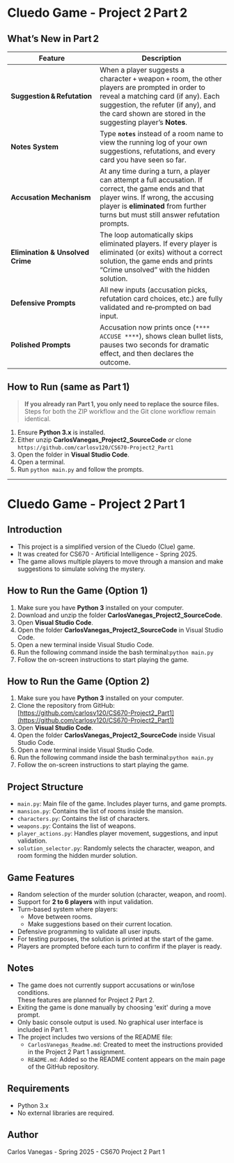 # Cluedo Game - Project 2 Part 2

## What’s New in Part 2

| Feature | Description |
|---------|-------------|
| **Suggestion & Refutation** | When a player suggests a character + weapon + room, the other players are prompted in order to reveal a matching card (if any). Each suggestion, the refuter (if any), and the card shown are stored in the suggesting player’s **Notes**. |
| **Notes System** | Type **`notes`** instead of a room name to view the running log of your own suggestions, refutations, and every card you have seen so far. |
| **Accusation Mechanism** | At any time during a turn, a player can attempt a full accusation. If correct, the game ends and that player wins. If wrong, the accusing player is **eliminated** from further turns but must still answer refutation prompts. |
| **Elimination & Unsolved Crime** | The loop automatically skips eliminated players. If every player is eliminated (or exits) without a correct solution, the game ends and prints “Crime unsolved” with the hidden solution. |
| **Defensive Prompts** | All new inputs (accusation picks, refutation card choices, etc.) are fully validated and re‑prompted on bad input. |
| **Polished Prompts** | Accusation now prints once (`**** ACCUSE ****`), shows clean bullet lists, pauses two seconds for dramatic effect, and then declares the outcome. |

## How to Run (same as Part 1)

> **If you already ran Part 1, you only need to replace the source files.**  
> Steps for both the ZIP workflow and the Git clone workflow remain identical.

1. Ensure **Python 3.x** is installed.  
2. Either unzip **CarlosVanegas_Project2_SourceCode** *or* clone  
   `https://github.com/carlosv120/CS670-Project2_Part1`  
3. Open the folder in **Visual Studio Code**.  
4. Open a terminal.  
5. Run `python main.py` and follow the prompts.

---

# Cluedo Game - Project 2 Part 1

## Introduction

 - This project is a simplified version of the Cluedo (Clue) game.  
 - It was created for CS670 - Artificial Intelligence - Spring 2025.  
 - The game allows multiple players to move through a mansion and make suggestions to simulate solving the mystery.

## How to Run the Game (Option 1)

1. Make sure you have **Python 3** installed on your computer.
2. Download and unzip the folder **CarlosVanegas_Project2_SourceCode**.
3. Open **Visual Studio Code**.
4. Open the folder **CarlosVanegas_Project2_SourceCode** in Visual Studio Code.
5. Open a new terminal inside Visual Studio Code.
6. Run the following command inside the bash terminal:```python main.py```
7. Follow the on-screen instructions to start playing the game.

## How to Run the Game (Option 2)

1. Make sure you have **Python 3** installed on your computer.
2. Clone the repository from GitHub: [https://github.com/carlosv120/CS670-Project2_Part1](https://github.com/carlosv120/CS670-Project2_Part1)
3. Open **Visual Studio Code**.
4. Open the folder **CarlosVanegas_Project2_SourceCode** inside Visual Studio Code.
5. Open a new terminal inside Visual Studio Code.
6. Run the following command inside the bash terminal:```python main.py```
7. Follow the on-screen instructions to start playing the game.

## Project Structure

- `main.py`: Main file of the game. Includes player turns, and game prompts.
- `mansion.py`: Contains the list of rooms inside the mansion.
- `characters.py`: Contains the list of characters.
- `weapons.py`: Contains the list of weapons.
- `player_actions.py`: Handles player movement, suggestions, and input validation.
- `solution_selector.py`: Randomly selects the character, weapon, and room forming the hidden murder solution.

## Game Features

- Random selection of the murder solution (character, weapon, and room).
- Support for **2 to 6 players** with input validation.
- Turn-based system where players:
  - Move between rooms.
  - Make suggestions based on their current location.
- Defensive programming to validate all user inputs.
- For testing purposes, the solution is printed at the start of the game.
- Players are prompted before each turn to confirm if the player is ready.

## Notes

- The game does not currently support accusations or win/lose conditions.  
  These features are planned for Project 2 Part 2.
- Exiting the game is done manually by choosing 'exit' during a move prompt.
- Only basic console output is used. No graphical user interface is included in Part 1.
- The project includes two versions of the README file:
  - `CarlosVanegas_Readme.md`: Created to meet the instructions provided in the Project 2 Part 1 assignment.
  - `README.md`: Added so the README content appears on the main page of the GitHub repository.


## Requirements

- Python 3.x
- No external libraries are required.

## Author

Carlos Vanegas - Spring 2025 - CS670 Project 2 Part 1

